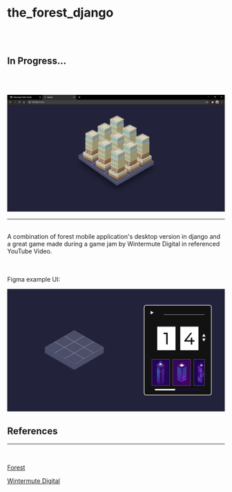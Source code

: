 # the_forest_django
<br><br>

## In Progress...

<br><br>

![](git_images/starter.png)


___
<br>
A combination of forest mobile application's desktop version in django and a great game made during a game jam by Wintermute Digital in referenced YouTube Video.
<br><br><br>


Figma example UI:

![](git_images/frame.png)

## References
___
<br>

[Forest](https://www.forestapp.cc/)

[Wintermute Digital](https://youtu.be/qh7MCQzjH08)



